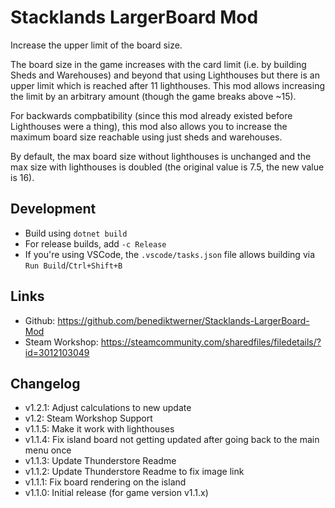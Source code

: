 # Stacklands LargerBoard Mod

Increase the upper limit of the board size.

The board size in the game increases with the card limit (i.e. by building Sheds and Warehouses) and beyond that using Lighthouses but
there is an upper limit which is reached after 11 lighthouses.
This mod allows increasing the limit by an arbitrary amount (though the game breaks above ~15).

For backwards compbatibility (since this mod already existed before Lighthouses were a thing), this mod also
allows you to increase the maximum board size reachable using just sheds and warehouses.

By default, the max board size without lighthouses is unchanged and the max size with lighthouses is doubled (the original value is 7.5, the new value is 16).

## Development

- Build using `dotnet build`
- For release builds, add `-c Release`
- If you're using VSCode, the `.vscode/tasks.json` file allows building via `Run Build`/`Ctrl+Shift+B`

## Links

- Github: https://github.com/benediktwerner/Stacklands-LargerBoard-Mod
- Steam Workshop: https://steamcommunity.com/sharedfiles/filedetails/?id=3012103049

## Changelog

- v1.2.1: Adjust calculations to new update
- v1.2: Steam Workshop Support
- v1.1.5: Make it work with lighthouses
- v1.1.4: Fix island board not getting updated after going back to the main menu once
- v1.1.3: Update Thunderstore Readme
- v1.1.2: Update Thunderstore Readme to fix image link
- v1.1.1: Fix board rendering on the island
- v1.1.0: Initial release (for game version v1.1.x)
